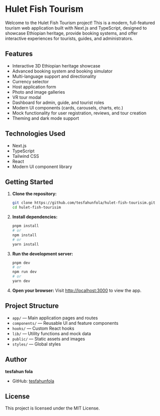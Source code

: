 # Hulet Fish Tourism

Welcome to the Hulet Fish Tourism project! This is a modern, full-featured tourism web application built with Next.js and TypeScript, designed to showcase Ethiopian heritage, provide booking systems, and offer interactive experiences for tourists, guides, and administrators.

## Features
- Interactive 3D Ethiopian heritage showcase
- Advanced booking system and booking simulator
- Multi-language support and directionality
- Currency selector
- Host application form
- Photo and image galleries
- VR tour modal
- Dashboard for admin, guide, and tourist roles
- Modern UI components (cards, carousels, charts, etc.)
- Mock functionality for user registration, reviews, and tour creation
- Theming and dark mode support

## Technologies Used
- Next.js
- TypeScript
- Tailwind CSS
- React
- Modern UI component library

## Getting Started

1. **Clone the repository:**
   ```bash
   git clone https://github.com/tesfahunfola/hulet-fish-tourisim.git
   cd hulet-fish-tourisim
   ```
2. **Install dependencies:**
   ```bash
   pnpm install
   # or
   npm install
   # or
   yarn install
   ```
3. **Run the development server:**
   ```bash
   pnpm dev
   # or
   npm run dev
   # or
   yarn dev
   ```
4. **Open your browser:**
   Visit [http://localhost:3000](http://localhost:3000) to view the app.

## Project Structure
- `app/` — Main application pages and routes
- `components/` — Reusable UI and feature components
- `hooks/` — Custom React hooks
- `lib/` — Utility functions and mock data
- `public/` — Static assets and images
- `styles/` — Global styles

## Author
**tesfahun fola**
- GitHub: [tesfahunfola](https://github.com/tesfahunfola)

## License
This project is licensed under the MIT License.
